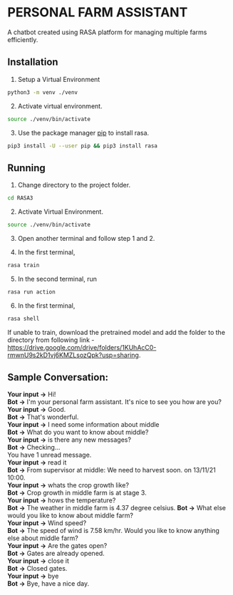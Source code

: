 # PERSONAL FARM ASSISTANT

A chatbot created using RASA platform for managing multiple farms efficiently.

## Installation

1. Setup a Virtual Environment

```bash
python3 -m venv ./venv
```
2. Activate virtual environment.

```bash
source ./venv/bin/activate
```

3. Use the package manager [pip](https://pip.pypa.io/en/stable/) to install rasa.

```bash
pip3 install -U --user pip && pip3 install rasa
```

## Running

1. Change directory to the project folder.

```bash
cd RASA3
```
2. Activate Virtual Environment.

```bash
source ./venv/bin/activate
```
3. Open another terminal and follow step 1 and 2.

4. In the first terminal,

```bash
rasa train
```
5. In the second terminal, run

```bash
rasa run action
```
6. In the first terminal,

```bash
rasa shell
```

If unable to train, download the pretrained model and add the folder to the directory from following link - https://drive.google.com/drive/folders/1KUhAcC0-rmwnU9s2kD1vj6KMZLsozQpk?usp=sharing.  

## Sample Conversation:
**Your input ->**  Hi!                                                                     
**Bot ->** I'm your personal farm assistant. It's nice to see you how are you?   
**Your input ->**  Good.                                                                   
**Bot ->** That's wonderful.  
**Your input ->**  I need some information about middle                                    
**Bot ->** What do you want to know about middle?  
**Your input ->**  is there any new messages?                                              
**Bot ->** Checking...  
You have 1 unread message.  
**Your input ->**  read it                                                                 
**Bot ->** From supervisor at middle: We need to harvest soon.  on 13/11/21 10:00.   
**Your input ->**  whats the crop growth like?                                             
**Bot ->** Crop growth in middle farm is at stage 3.   
**Your input ->**  hows the temperature?                                                   
**Bot ->** The weather in middle farm is 4.37 degree celsius. 
**Bot ->** What else would you like to know about middle farm?  
**Your input ->**  Wind speed?                                                             
**Bot ->** The speed of wind is 7.58 km/hr. 
Would you like to know anything else about middle farm?  
**Your input ->**  Are the gates open?                                                     
**Bot ->** Gates are already opened.  
**Your input ->**  close it                                                                
**Bot ->** Closed gates.  
**Your input ->**  bye                                                                      
**Bot ->** Bye, have a nice day.   
